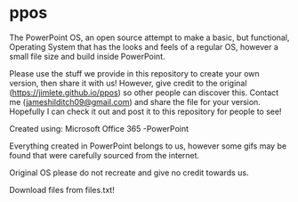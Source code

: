 # ppos
The PowerPoint OS, an open source attempt to make a basic, but functional, Operating System that has the looks and feels of a regular OS, however a small file size and build inside PowerPoint.

Please use the stuff we provide in this repository to create your own version, then share it with us! 
However, give credit to the original (https://jimlete.github.io/ppos) so other people can discover this.
Contact me (jameshilditch09@gmail.com) and share the file for your version. Hopefully I can check it out and post it to this repository for people to see!

Created using:
Microsoft Office 365
-PowerPoint

Everything created in PowerPoint belongs to us, however some gifs may be found that were carefully sourced from the internet.

Original OS please do not recreate and give no credit towards us.

Download files from files.txt!
